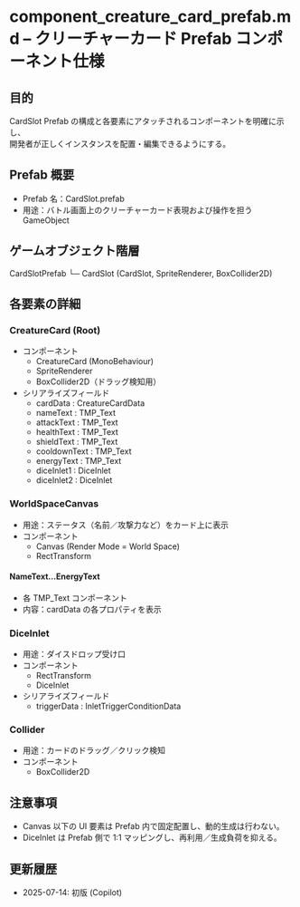 # component_creature_card_prefab.md – クリーチャーカード Prefab コンポーネント仕様

## 目的

CardSlot Prefab の構成と各要素にアタッチされるコンポーネントを明確に示し、  
開発者が正しくインスタンスを配置・編集できるようにする。

## Prefab 概要

- Prefab 名：CardSlot.prefab  
- 用途：バトル画面上のクリーチャーカード表現および操作を担う GameObject  

## ゲームオブジェクト階層

CardSlotPrefab
└─ CardSlot (CardSlot, SpriteRenderer, BoxCollider2D)


## 各要素の詳細

### CreatureCard (Root)

- コンポーネント  
  - CreatureCard (MonoBehaviour)  
  - SpriteRenderer  
  - BoxCollider2D（ドラッグ検知用）  
- シリアライズフィールド  
  - cardData : CreatureCardData  
  - nameText : TMP_Text  
  - attackText : TMP_Text  
  - healthText : TMP_Text  
  - shieldText : TMP_Text  
  - cooldownText : TMP_Text  
  - energyText : TMP_Text  
  - diceInlet1 : DiceInlet  
  - diceInlet2 : DiceInlet  

### WorldSpaceCanvas

- 用途：ステータス（名前／攻撃力など）をカード上に表示  
- コンポーネント  
  - Canvas (Render Mode = World Space)  
  - RectTransform  

#### NameText…EnergyText

- 各 TMP_Text コンポーネント  
- 内容：cardData の各プロパティを表示  

### DiceInlet

- 用途：ダイスドロップ受け口  
- コンポーネント  
  - RectTransform  
  - DiceInlet  
- シリアライズフィールド  
  - triggerData : InletTriggerConditionData  

### Collider

- 用途：カードのドラッグ／クリック検知  
- コンポーネント  
  - BoxCollider2D  

## 注意事項

- Canvas 以下の UI 要素は Prefab 内で固定配置し、動的生成は行わない。  
- DiceInlet は Prefab 側で 1:1 マッピングし、再利用／生成負荷を抑える。  

## 更新履歴

- 2025-07-14: 初版 (Copilot)  
